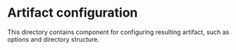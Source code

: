 # Artifact configuration

This directory contains component for configuring resulting artifact, such as options and directory structure.
